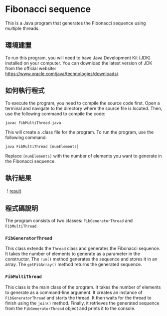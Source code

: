 # Fibonacci sequence

This is a Java program that generates the Fibonacci sequence using multiple threads.

## 環境建置

To run this program, you will need to have Java Development Kit (JDK) installed on your computer. You can download the latest version of JDK from the official website: https://www.oracle.com/java/technologies/downloads/.

## 如何執行程式

To execute the program, you need to compile the source code first. Open a terminal and navigate to the directory where the source file is located. Then, use the following command to compile the code:

```
javac FibMultiThread.java
```

This will create a .class file for the program. To run the program, use the following command:

```
java FibMultiThread [numElements]
```

Replace `[numElements]` with the number of elements you want to generate in the Fibonacci sequence.

## 執行結果
！[result](./Fibonacci-snapshot.png)

## 程式碼說明

The program consists of two classes: `FibGeneratorThread` and `FibMultiThread`. 

### `FibGeneratorThread` 

This class extends the `Thread` class and generates the Fibonacci sequence. It takes the number of elements to generate as a parameter in the constructor. The `run()` method generates the sequence and stores it in an array. The `getFibArray()` method returns the generated sequence.

### `FibMultiThread`

This class is the main class of the program. It takes the number of elements to generate as a command-line argument. It creates an instance of `FibGeneratorThread` and starts the thread. It then waits for the thread to finish using the `join()` method. Finally, it retrieves the generated sequence from the `FibGeneratorThread` object and prints it to the console.

